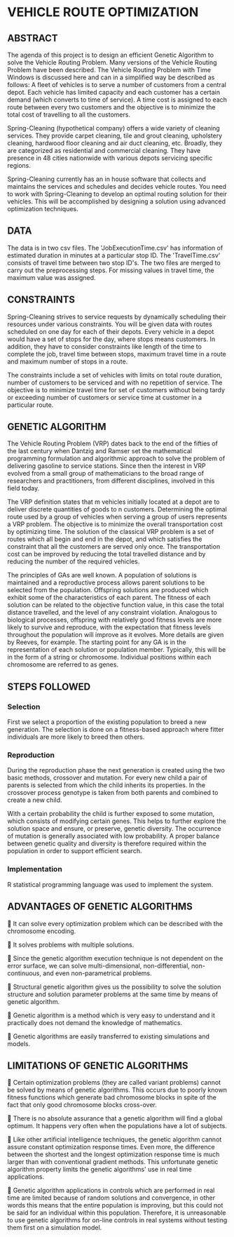 # VEHICLE ROUTE OPTIMIZATION

## ABSTRACT

The agenda of this project is to design an efficient Genetic Algorithm to solve the Vehicle Routing 
Problem. Many versions of the Vehicle Routing Problem have been described. The Vehicle Routing 
Problem with Time Windows is discussed here and can in a simplified way be described as follows: A 
fleet of vehicles is to serve a number of customers from a central depot. Each vehicle has limited 
capacity and each customer has a certain demand (which converts to time of service). A time cost is
assigned to each route between every two customers and the objective is to minimize the total cost of
travelling to all the customers.

Spring-Cleaning (hypothetical company) offers a wide variety of cleaning services. They provide carpet cleaning, 
tile and grout cleaning, upholstery cleaning, hardwood floor cleaning and air duct cleaning, etc. Broadly, they are 
categorized as residential and commercial cleaning. They have presence in 48 cities nationwide with 
various depots servicing specific regions.

Spring-Cleaning currently has an in house software that collects and maintains the services and schedules and 
decides vehicle routes. You need to work with Spring-Cleaning to develop an optimal routing solution for their 
vehicles. This will be accomplished by designing a solution using advanced optimization techniques.

## DATA

The data is in two csv files. The 'JobExecutionTime.csv' has information of estimated duration in minutes at a particular stop ID. 
The 'TravelTime.csv' consists of travel time between two stop ID's. The two files are merged to carry out the 
preprocessing steps.
For missing values in travel time, the maximum value was assigned.

## CONSTRAINTS

Spring-Cleaning strives to service requests by dynamically scheduling their resources under various
constraints. You will be given data with routes scheduled on one day for each of their depots. Every
vehicle in a depot would have a set of stops for the day, where stops means customers. In addition, they
have to consider constraints like length of the time to complete the job, travel time between stops,
maximum travel time in a route and maximum number of stops in a route.

The constraints include a set of vehicles with limits on total route duration, number of customers to be 
serviced and with no repetition of service. The objective is to minimize travel time for set of customers 
without being tardy or exceeding number of customers or service time at customer in a particular route.

## GENETIC ALGORITHM 

The Vehicle Routing Problem (VRP) dates back to the end of the fifties of the last century when Dantzig
and Ramser set the mathematical programming formulation and algorithmic approach to solve the problem of 
delivering gasoline to service stations. Since then the interest in VRP evolved from a small group of 
mathematicians to the broad range of researchers and practitioners, from different disciplines, involved 
in this field today.

The VRP definition states that m vehicles initially located at a depot are to deliver discrete quantities of
goods to n customers. Determining the optimal route used by a group of vehicles when serving a group
of users represents a VRP problem. The objective is to minimize the overall transportation cost by
optimizing time. The solution of the classical VRP problem is a set of routes which all begin and end in
the depot, and which satisfies the constraint that all the customers are served only once. The transportation
cost can be improved by reducing the total travelled distance and by reducing the number of the required vehicles.

The principles of GAs are well known. A population of solutions is maintained and a reproductive process
allows parent solutions to be selected from the population. Offspring solutions are produced which exhibit
some of the characteristics of each parent. The fitness of each solution can be related to the objective
function value, in this case the total distance travelled, and the level of any constraint violation. 
Analogous to biological processes, offspring with relatively good fitness levels are more likely to survive
and reproduce, with the expectation that fitness levels throughout the population will improve as it evolves.
More details are given by Reeves, for example. The starting point for any GA is in the representation of each
solution or population member. Typically, this will be in the form of a string or chromosome. Individual 
positions within each chromosome are referred to as genes.

## STEPS FOLLOWED

### Selection
First we select a proportion of the existing population to breed a new generation. The selection is
done on a fitness-based approach where fitter individuals are more likely to breed then others.

### Reproduction
During the reproduction phase the next generation is created using the two basic methods, crossover
and mutation. For every new child a pair of parents is selected from which the child inherits its properties. 
In the crossover process genotype is taken from both parents and combined to create a new child. 

With a certain probability the child is further exposed to some mutation, which consists of modifying certain genes.
This helps to further explore the solution space and ensure, or preserve, genetic diversity. The occurrence 
of mutation is generally associated with low probability. A proper balance between genetic quality and diversity
is therefore required within the population in order to support efficient search.

### Implementation
R statistical programming language was used to implement the system. 

## ADVANTAGES OF GENETIC ALGORITHMS

 It can solve every optimization problem which can be described with the chromosome encoding.

 It solves problems with multiple solutions.

 Since the genetic algorithm execution technique is not dependent on the error surface, we can solve 
multi-dimensional, non-differential, non-continuous, and even non-parametrical problems.

 Structural genetic algorithm gives us the possibility to solve the solution structure and solution
parameter problems at the same time by means of genetic algorithm.

 Genetic algorithm is a method which is very easy to understand and it practically does not demand the knowledge
of mathematics.

 Genetic algorithms are easily transferred to existing simulations and models.

## LIMITATIONS OF GENETIC ALGORITHMS

 Certain optimization problems (they are called variant problems) cannot be solved by means of genetic algorithms.
This occurs due to poorly known fitness functions which generate bad chromosome blocks in spite of the fact that
only good chromosome blocks cross-over.

 There is no absolute assurance that a genetic algorithm will find a global optimum. It happens very often
when the populations have a lot of subjects.

 Like other artificial intelligence techniques, the genetic algorithm cannot assure constant optimization response
times. Even more, the difference between the shortest and the longest optimization response time is much larger
than with conventional gradient methods. This unfortunate genetic algorithm property limits the genetic algorithms'
use in real time applications.

 Genetic algorithm applications in controls which are performed in real time are limited because of random solutions
and convergence, in other words this means that the entire population is improving, but this could not be said
for an individual within this population. Therefore, it is unreasonable to use genetic algorithms for on-line controls
in real systems without testing them first on a simulation model.

